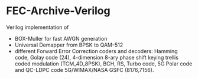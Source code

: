 # FEC-Archive-Verilog
Verilog implementation of 
* BOX-Muller for fast AWGN generation 
* Universal Demapper from BPSK to QAM-512
* different Forward Error Correction coders and decoders:
Hamming code, Golay code (24), 4-dimension 8-ary phase shift keying trellis coded modulation (TCM_4D_8PSK), 
BCH, RS, Turbo code, 5G Polar code and QC-LDPC code 5G/WIMAX/NASA GSFC (8176,7156).



